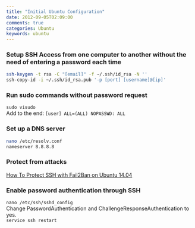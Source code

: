 ```yaml
---
title: "Initial Ubuntu Configuration"
date: 2012-09-05T02:09:00
comments: true
categories: Ubuntu
keywords: ubuntu
---
```


### Setup SSH Access from one computer to another without the need of entering a password each time
```bash
ssh-keygen -t rsa -C "[email]" -f ~/.ssh/id_rsa -N ''
ssh-copy-id -i ~/.ssh/id_rsa.pub '-p [port] [username]@[ip]'
```

### Run sudo commands without password request
`sudo visudo`  
Add to the end: `[user] ALL=(ALL) NOPASSWD: ALL`

### Set up a DNS server
```bash
nano /etc/resolv.conf
nameserver 8.8.8.8
```

### Protect from attacks
[How To Protect SSH with Fail2Ban on Ubuntu 14.04](https://www.digitalocean.com/community/tutorials/how-to-protect-ssh-with-fail2ban-on-ubuntu-14-04?utm_source=legacy_reroute)

### Enable password authentication through SSH
```nano /etc/ssh/sshd_config```    
Change PasswordAuthentication and ChallengeResponseAuthentication to yes.  
```service ssh restart```

